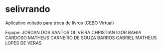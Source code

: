 # selivrando
Aplicativo voltado para troca de livros (CEBO Virtual)

Equipe: 
JORDAN DOS SANTOS OLIVEIRA
CHRISTIAN IGOR BAHIA CARDOSO
MATHEUS CARNEIRO DE SOUZA BARROS
GABRIEL MATHEUS LOPES DE VERAS
